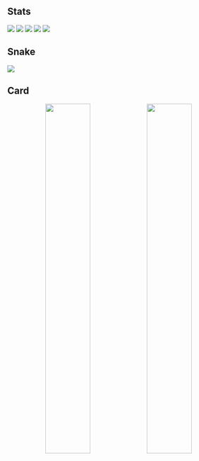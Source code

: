 ## Stats
 ![](http://github-profile-summary-cards.vercel.app/api/cards/profile-details?username=hochu-shunsuke&theme=dark)
 ![](http://github-profile-summary-cards.vercel.app/api/cards/repos-per-language?username=hochu-shunsuke&theme=dark)
 ![](http://github-profile-summary-cards.vercel.app/api/cards/most-commit-language?username=hochu-shunsuke&theme=dark)
 ![](http://github-profile-summary-cards.vercel.app/api/cards/stats?username=hochu-shunsuke&theme=dark)
 ![](http://github-profile-summary-cards.vercel.app/api/cards/productive-time?username=hochu-shunsuke&theme=dark&utcOffset=9)

## Snake
![](https://raw.githubusercontent.com/hochu-shunsuke/hochu-shunsuke/output/github-contribution-grid-snake.svg)

## Card
<p align="center">
  <img src="https://github.com/user-attachments/assets/53b2356a-9d4d-44c0-9821-ab5017ffcf41" width="45%">
  <img src="https://github.com/user-attachments/assets/b45ff20a-dcd5-48d3-bd62-23c562e5f621" width="45%">
</p>

